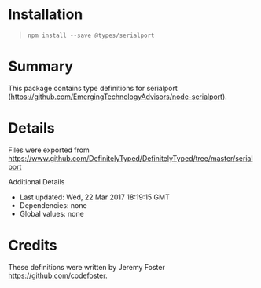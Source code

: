 # Installation
> `npm install --save @types/serialport`

# Summary
This package contains type definitions for serialport (https://github.com/EmergingTechnologyAdvisors/node-serialport).

# Details
Files were exported from https://www.github.com/DefinitelyTyped/DefinitelyTyped/tree/master/serialport

Additional Details
 * Last updated: Wed, 22 Mar 2017 18:19:15 GMT
 * Dependencies: none
 * Global values: none

# Credits
These definitions were written by Jeremy Foster <https://github.com/codefoster>.
